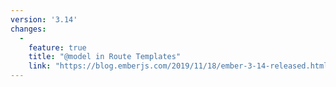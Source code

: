 ```yaml
---
version: '3.14'
changes:
  -
    feature: true
    title: "@model in Route Templates"
    link: "https://blog.emberjs.com/2019/11/18/ember-3-14-released.html"
---
```


